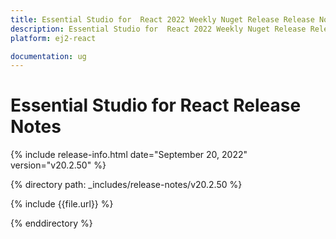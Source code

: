 ```yaml
---
title: Essential Studio for  React 2022 Weekly Nuget Release Release Notes  
description: Essential Studio for  React 2022 Weekly Nuget Release Release Notes  
platform: ej2-react

documentation: ug
---
```


# Essential Studio for  React   Release Notes  

{% include release-info.html date="September 20, 2022"   version="v20.2.50" %} 

{% directory path: _includes/release-notes/v20.2.50 %}

{% include {{file.url}} %}

{% enddirectory %}
